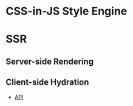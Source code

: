 # CSS-in-JS Style Engine

# SSR

## Server-side Rendering

## Client-side Hydration

- [API](./api.md)
